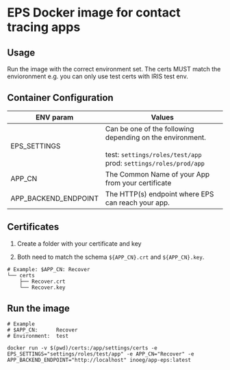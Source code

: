 # EPS Docker image for contact tracing apps

## Usage

Run the image with the correct environment set. The certs MUST match the envioronment e.g. you can only use test certs with IRIS test env. 

## Container Configuration

| ENV param | Values |
|-|-|
| EPS_SETTINGS | Can be one of the following depending on the environment.  <br /><br />test: `settings/roles/test/app`<br />prod: `settings/roles/prod/app`
| APP_CN | The Common Name of your App from your certificate |
| APP_BACKEND_ENDPOINT | The HTTP(s) endpoint where EPS can reach your app. |


## Certificates

1. Create a folder with your certificate and key

2. Both need to match the schema `${APP_CN}.crt` and `${APP_CN}.key`.

```
# Example: $APP_CN: Recover
└── certs
    ├── Recover.crt
    └── Recover.key
```
## Run the image

```
# Example
# $APP_CN:      Recover
# Environment:  test

docker run -v $(pwd)/certs:/app/settings/certs -e EPS_SETTINGS="settings/roles/test/app" -e APP_CN="Recover" -e APP_BACKEND_ENDPOINT="http://localhost" inoeg/app-eps:latest
```

